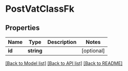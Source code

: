 # PostVatClassFk

## Properties

 Name   | Type       | Description | Notes      
--------|------------|-------------|------------
 **id** | **string** |             | [optional] 

[[Back to Model list]](../README.md#documentation-for-models) [[Back to API list]](../README.md#documentation-for-api-endpoints) [[Back to README]](../README.md)


